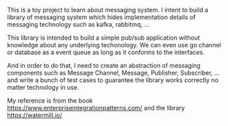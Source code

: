 This is a toy project to learn about messaging system. I intent to build a library of messaging system which hides implementation details of messaging technology such as kafka, rabbitmq, ...

This library is intended to build a simple pub/sub application without knowledge about any underlying techonology. We can even use go channel or database as a event queue as long as it conforms to the interfaces. 

And in order to do that, I need to create an abstraction of messaging components such as Message Channel, Message, Publisher, Subscriber, ... and write a bunch of test cases to guarantee the library works correctly no matter technology in use.

My reference is from the book https://www.enterpriseintegrationpatterns.com/ and the library https://watermill.io/